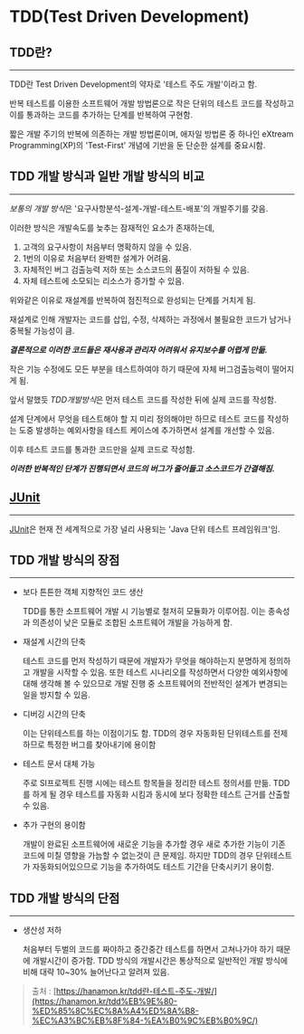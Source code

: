 # TDD(Test Driven Development)

## TDD란?

---

TDD란 Test Driven Development의 약자로 '테스트 주도 개발'이라고 함.

반복 테스트를 이용한 소프트웨어 개발 방법론으로 작은 단위의 테스트 코드를 작성하고 이를 통과하는 코드를 추가하는 단계를 반복하여 구현함.

짧은 개발 주기의 반복에 의존하는 개발 방법론이며, 애자일 방법론 중 하나인 eXtream Programming(XP)의 'Test-First' 개념에 기반을 둔 단순한 설계를 중요시함.

## TDD 개발 방식과 일반 개발 방식의 비교

---

*보통의 개발 방식*은 '요구사항분석-설계-개발-테스트-배포'의 개발주기를 갖음.

이러한 방식은 개발속도를 늦추는 잠재적인 요소가 존재하는데, 

1. 고객의 요구사항이 처음부터 명확하지 않을 수 있음.
2. 1번의 이유로 처음부터 완벽한 설계가 어려움.
3. 자체적인 버그 검출능력 저하 또는 소스코드의 품질이 저하될 수 있음.
4. 자체 테스트에 소모되는 리소스가 증가할 수 있음.

위와같은 이유로 재설계를 반복하여 점진적으로 완성되는 단계를 거치게 됨.

재설계로 인해 개발자는 코드를 삽입, 수정, 삭제하는 과정에서 불필요한 코드가 남거나 중복될 가능성이 큼.

***결론적으로 이러한 코드들은 재사용과 관리자 어려워서 유지보수를 어렵게 만듦.***

작은 기능 수정에도 모든 부분을 테스트하여야 하기 때문에 자체 버그검출능력이 떨어지게 됨.

앞서 말했듯 *TDD개발방식*은 먼저 테스트 코드를 작성한 뒤에 실제 코드를 작성함.

설계 단계에서 무엇을 테스트해야 할 지 미리 정의해야만 하므로 테스트 코드를 작성하는 도중 발생하는 예외사항을 테스트 케이스에 추가하면서 설계를 개선할 수 있음.

이후 테스트 코드를 통과한 코드만을 실제 코드로 작성함.

***이러한 반복적인 단계가 진행되면서 코드의 버그가 줄어들고 소스코드가 간결해짐.***

## [JUnit](https://www.notion.so/JUnit-62d747fa87e0473694c5be19b58cd931)

---

[JUnit](https://www.notion.so/JUnit-62d747fa87e0473694c5be19b58cd931)은 현재 전 세계적으로 가장 널리 사용되는 'Java 단위 테스트 프레임워크'임.

## TDD 개발 방식의 장점

---

- 보다 튼튼한 객체 지향적인 코드 생산

    TDD를 통한 소프트웨어 개발 시 기능별로 철저히 모듈화가 이루어짐. 이는 종속성과 의존성이 낮은 모듈로 조합된 소프트웨어 개발을 가능하게 함.

- 재설계 시간의 단축

    테스트 코드를 먼저 작성하기 때문에 개발자가 무엇을 해야하는지 분명하게 정의하고 개발을 시작할 수 있음. 또한 테스트 시나리오를 작성하면서 다양한 예외사항에 대해 생각해 볼 수 있으므로 개발 진행 중 소프트웨어의 전반적인 설계가 변경되는 일을 방지할 수 있음.

- 디버깅 시간의 단축

    이는 단위테스트를 하는 이점이기도 함. TDD의 경우 자동화된 단위테스트를 전제하므로 특정한 버그를 찾아내기에 용이함

- 테스트 문서 대체 가능

    주로 SI프로젝트 진행 시에는 테스트 항목들을 정리한 테스트 정의서를 만듦. TDD를 하게 될 경우 테스트를 자동화 시킴과 동시에 보다 정확한 테스트 근거를 산출할 수 있음.

- 추가 구현의 용이함

    개발이 완료된 소프트웨어에 새로운 기능을 추가할 경우 새로 추가한 기능이 기존 코드에 미칠 영향을 가늠할 수 없는것이 큰 문제임. 하지만 TDD의 경우 단위테스트가 자동화되어있으므로 기능을 추가하여도 테스트 기간을 단축시키기 용이함.

## TDD 개발 방식의 단점

---

- 생산성 저하

    처음부터 두벌의 코드를 짜야하고 중간중간 테스트를 하면서 고쳐나가야 하기 때문에 개발시간이 증가함. TDD 방식의 개발시간은 통상적으로 일반적인 개발 방식에 비해 대략 10~30% 늘어난다고 알려져 있음.

> 출처 : [https://hanamon.kr/tdd란-테스트-주도-개발/](https://hanamon.kr/tdd%EB%9E%80-%ED%85%8C%EC%8A%A4%ED%8A%B8-%EC%A3%BC%EB%8F%84-%EA%B0%9C%EB%B0%9C/)
